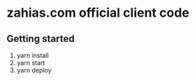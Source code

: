 # zahias.com official client code


## Getting started

1. yarn install
2. yarn start
3. yarn deploy 